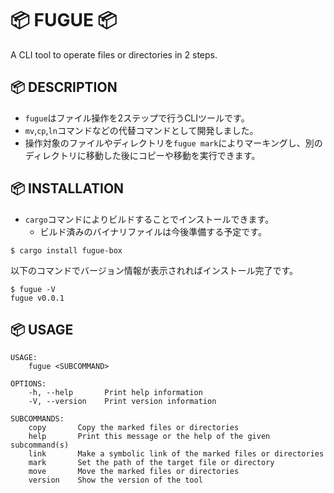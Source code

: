 # 📦 FUGUE 📦

A CLI tool to operate files or directories in 2 steps.

## 📦 DESCRIPTION

- `fugue`はファイル操作を2ステップで行うCLIツールです。
- `mv`,`cp`,`ln`コマンドなどの代替コマンドとして開発しました。
- 操作対象のファイルやディレクトリを`fugue mark`によりマーキングし、別のディレクトリに移動した後にコピーや移動を実行できます。

## 📦 INSTALLATION

- `cargo`コマンドによりビルドすることでインストールできます。
  - ビルド済みのバイナリファイルは今後準備する予定です。

```
$ cargo install fugue-box
```

以下のコマンドでバージョン情報が表示されればインストール完了です。

```
$ fugue -V
fugue v0.0.1
```

## 📦 USAGE

```
USAGE:
    fugue <SUBCOMMAND>

OPTIONS:
    -h, --help       Print help information
    -V, --version    Print version information

SUBCOMMANDS:
    copy       Copy the marked files or directories
    help       Print this message or the help of the given subcommand(s)
    link       Make a symbolic link of the marked files or directories
    mark       Set the path of the target file or directory
    move       Move the marked files or directories
    version    Show the version of the tool
```
